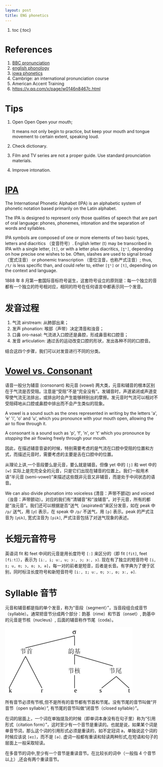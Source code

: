 ```yaml
---
layout: post
title: ENG phonetics
---
```


1. toc
{:toc}

# References

1. [BBC pronunciation](https://www.bbc.co.uk/learningenglish/english/features/pronunciation)
2. [english phonology](https://en.wikipedia.org/wiki/English_phonology%23Sonorants)
3. [iowa phonetics](http://soundsofspeech.uiowa.edu/)
4. Cambrige: an international pronunciation course
5. American Accent Training
6. https://v.qq.com/x/page/w0146n8467c.html

# Tips

1. Open Open Open your mouth;

   It means not only begin to practice, but keep your mouth and tongue movement to certain extent, speaking loud.
2. Check dictionary.
3. Film and TV series are not a proper guide. Use standard prounciation materials.
4. Improve intonation.

# [IPA](assets/IPA_chart_2018.pdf)

The International Phonetic Alphabet (IPA) is an alphabetic system of phonetic notation based primarily on the Latin alphabet.

The IPA is designed to represent only those qualities of speech that are part of oral language: phones, phonemes, intonation and the separation of words and syllables.

IPA symbols are composed of one or more elements of two basic types, letters and diacritics （变音符号）. English letter ⟨t⟩ may be transcribed in IPA with a single letter, `[t]`, or with a letter plus diacritics, `[t̺ʰ]`, depending on how precise one wishes to be. Often, slashes are used to signal broad （宽式注音） or phonemic transcription （音位注音，也称严式注音）; thus, `/t/` is less specific than, and could refer to, either `[t̺ʰ]` or `[t]`, depending on the context and language.

1888 年 8 月第一套国际音标符号诞生，这套符号设立的原则是：每一个独立的音都有一个独立的符号相对应，相同的符号在任何语言中都表示同一个发音。

# 发音过程

1. 气流 airstream: 从肺部出来；
2. 发声 phonation: 喉部（声带）决定清音和浊音；
3. 口鼻 oro-nasal: 气流进入口腔还是鼻腔，形成鼻音和口腔音；
4. 发音 articulation: 通过舌的运动改变口腔的形状，发出各种不同的口腔音。

结合这四个步骤，我们可以对发音进行不同的分类。

# [Vowel vs. Consonant](assets/phonetics_intro.pdf)

语音一般分为辅音 (consonant) 和元音 (vowel) 两大类，元音和辅音的根本区别在于气流是否受阻。注意是“受阻”不是“完全没有”。发辅音时，声道紧闭或声道变窄使气流无法排出，或排出时会产生能够辨别出的摩擦。发元音时气流可以相对不受阻碍地从口腔或鼻腔中排出而不会产生类似的现象。

A vowel is a sound such as the ones represented in writing by the letters 'a', 'e' 'i', 'o' and 'u', which you pronounce with your mouth open, allowing the air to flow through it.

A consonant is a sound such as 'p', 'f', 'n', or 't' which you pronounce by *stopping* the air flowing freely through your mouth.

因此，在描述辅音音姿的时候，特别需要考虑的是气流在口腔中受阻的位置和方式，而描述元音时，需要考虑的主要是舌在口腔中的位置。

从理论上讲,一个音段要么是元音，要么就是辅音。但像 yet 中的 `[j]` 和 wet 中的 `[w]` 实际上是完完全全的元音，只是它们出现在辅音的位置上。我们一般用术语“半元音 (semi-vowel)”来描述这些既非元音又非辅音，而是处于中间状态的语音。

We can also divide phonation into voiceless (清音：声带不颤动) and voiced （浊音：声带颤动）。对应的我们有“清辅音”和“浊辅音”。对于元音，所有的都是“浊元音”。我们还可以根据是否“送气（aspirated)”来区分发音，如在 peak 中 `/p/` 送气，用 `[pͪ]` 表示，在 speak 中 `/p/` 不送气，用 `[p]` 表示。peak 的严式注音为 `[pͪik]`, 宽式注音为 `[pik]`, 严式注音包括了对送气现象的表述。

# 长短元音符号

英语词 fit 和 feet 中间的元音是用长度符号 `[ː]` 来区分的（即 fit `[fit]`, feet `[fiːt]`），表示为 `[iː, i; uː, u; ɔː, ɔ; ɜː, ɜ]`. 现在有了独立的短音符号 `[i, ɪ; u, ʊ; ɔ, ɒ; ɜ, ə]`，每一对的前者是短音，后者是长音。有字典为了便于区别，同时标注长度符号和新短音符号 `[iː, ɪ; uː, ʊ; ɔː, ɒ; ɜː, ə]`.

# Syllable 音节

元音和辅音都是指的单个发音，称为“音段（segment）”，当音段组合成音节（syllable）。通常把音节分成两个部分：韵基（rime）和节首（onset）, 韵基中的元音是节核（nucleus）, 后面的辅音称作节尾（coda）。

![eng syllable](assets/eng_syllable.png)

所有音节必须有节核,但不是所有的音节都有节首和节尾。没有节尾的音节叫做“开音节（open syllable）”, 有节尾的音节叫做“闭音节（closed syllable）”。

在词的层面上，一个词在单独提及的时候（即单词本身没有在句子里）称为“引用形式（citation form）”，这时至少有一个音节是重读的。也就是说，如果某个词是单音节词，那么这个词的引用形式必须是重读的，如不定冠词 a，单独说这个词的时候应该说 `[eɪ]`，而不是 `[ə]`. 虚词一般都有重读和轻读两种形式,在短语和句子的层面上一般采取轻读。

在多音节的词中,至少有一个音节是重读音节。在比较长的词中（一般指 4 个音节以上）,还会有两个重读音节。

